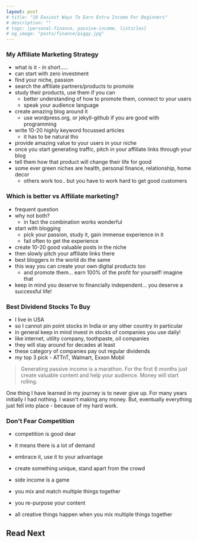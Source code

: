 ```yaml
---
layout: post
# title: "18 Easiest Ways To Earn Extra Income For Beginners"
# description: ""
# tags: [personal-finance, passive-income, listicles]
# og_image: "posts/finance/piggy.jpg"
---
```


<!-- {% include image.html path="posts/finance/piggy.jpg" path-detail="posts/finance/piggy.jpg" alt="Make Passive Income" %} -->



### My Affiliate Marketing Strategy
- what is it - in short.....
- can start with zero investment
- find your niche, passion 
- search the affiliate partners/products to promote
- study their products, use them if you can 
  - better understanding of how to promote them, connect to your users
  - speak your audience language
- create amazing blog around it 
  - use wordpress.org, or jekyll-github if you are good with programming
- write 10-20 highly keyword focussed articles 
  - it has to be natural tho
- provide amazing value to your users in your niche
- once you start generating traffic, pitch in your affiliate links through your blog
- tell them how that product will change their life for good
- some ever green niches are health, personal finance, relationship, home decor
  - others work too.. but you have to work hard to get good customers



### Which is better vs Affiliate marketing?
- frequent question
- why not both?
  - in fact the combination works wonderful
- start with blogging 
  - pick your passion, study it, gain immense experience in it 
  - fail often to get the experience
- create 10-20 good valuable posts in the niche
- then slowly pitch your affiliate links there 
- best bloggers in the world do the same 
- this way you can create your own digital products too
  - and promote them... earn 100% of the profit for yourself! imagine that
- keep in mind you deserve to financially independent... you deserve a successful life!




### Best Dividend Stocks To Buy
 - I live in USA 
 - so I cannot pin point stocks in India or any other country in particular
 - in general keep in mind invest in stocks of companies you use daily! 
 - like internet, utility company, toothpaste, oil companies
 - they will stay around for decades at least 
 - these category of companies pay out regular dividends
 - my top 3 pick - ATTnT, Walmart, Exxon Mobil


> Generating passive income is a marathon. For the first 6 months just create valuable content and help your audience. Money will start rolling.

One thing I have learned in my journey is to never give up. For many years initially I had nothing. I wasn't making any money. But, eventually everything just fell into place - because of my hard work. 



### Don't Fear Competition
- competition is good dear 
- it means there is a lot of demand
- embrace it, use it to your advantage
- create something unique, stand apart from the crowd




- side income is a game 
- you mix and match multiple things together 
- you re-purpose your content 
- all creative things happen when you mix multiple things together 



## Read Next

<!-- [How to make passive income? More importantly - WHY?](http://ngninja.com/posts/how-to-make-passive-income) -->



